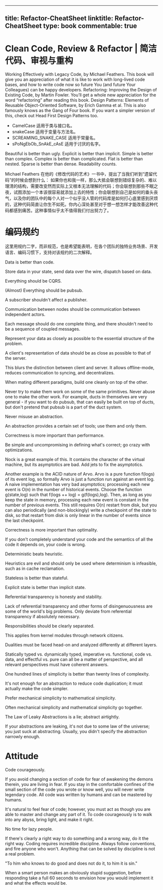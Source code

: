 
---
title: Refactor-CheatSheet
linktitle: Refactor-CheatSheet
type: book
commentable: true
---

# Clean Code, Review & Refactor | 简洁代码、审视与重构

Working Effectively with Legacy Code, by Michael Feathers. This book will give you an appreciation of what it is like to work with long-lived code bases, and how to write code now so future You (and future Your Colleagues) can be happy developers. Refactoring: Improving the Design of Existing Code, by Martin Fowler. You’ll get a whole new appreciation for the word “refactoring” after reading this book. Design Patterns: Elements of Reusable Object-Oriented Software, by Erich Gamma et al. This is also famously knows as the Gang of Four book. If you want a simpler version of this, check out Head First Design Patterns too.

- CamelCase 适用于类与接口名。
- snakeCase 适用于变量与方法名。
- SCREAMING_SNAKE_CASE 适用于常量名。
- sPoNgEbOb_SnAkE_cAsE 适用于讨厌的名字。

Beautiful is better than ugly.
Explicit is better than implicit.
Simple is better than complex.
Complex is better than complicated.
Flat is better than nested.
Sparse is better than dense.
Readability counts.

Michael Feathers 在他的《修改代码的艺术》一书中，提出了当我们听到“遗留代码”的时候会想到什么：
如果你也和我一样，那么大抵会联想到错综复杂的、难以理清的结构，需要改变然而实际上又根本无法理解的代码；你会联想到那些不眠之夜，试图添加一个本该很容易就添加上去的特性；你会联想到自己是如何的垂头丧气，以及你的团队中的每个人对一个似乎没人管的代码库是如何打心底里感到厌烦的，这种代码简直让你生不如死。你内心深处甚至对于想一想怎样才能改善这种代码都感到痛苦。这种事情似乎太不值得我们付出努力了。

# 编码规约

这里用规约二字，而非规范，也是希望能表明，在各个团队的独特业务场景、开发语言、编码习惯下，支持对该规约的二次解释。

Data is better than code.

Store data in your state, send data over the wire, dispatch based on data.

Everything should be CQRS.

(Almost) Everything should be pubsub.

A subscriber shouldn't affect a publisher.

Communication between nodes should be communication between independent actors.

Each message should do one complete thing, and there shouldn't need to be a sequence of coupled messages.

Represent your data as closely as possible to the essential structure of the problem.

A client's representation of data should be as close as possible to that of the server.

This blurs the distinction between client and server. It allows offline-mode, reduces communication to syncing, and decentralizes.

When mating different paradigms, build one cleanly on top of the other.

Never try to make them work on some of the same primitives. Never abuse one to make the other work. For example, ducts in themselves are very general - if you want to do pubsub, that can easily be built on top of ducts, but don't pretend that pubsub is a part of the duct system.

Never misuse an abstraction.

An abstraction provides a certain set of tools; use them and only them.

Correctness is more important than performance.

Be simple and uncompromising in defining what's correct; go crazy with optimizations.

Nock is a great example of this. It contains the character of the virtual machine, but its asymptotics are bad. Add jets to fix the asymptotics.

Another example is the ACID nature of Arvo. Arvo is a pure function f(logs) of its event log, so formally Arvo is just a function run against an event log. A naive implementation has very bad asymptotics; processing each new event is O(n) in the number of historical events. Choose the function g(state,log) such that f(logs ++ log) = g(f(logs),log). Then, as long as you keep the state in memory, processing each new event is constant in the number of previous events. This still requires O(n) restart from disk, but you can also periodically (and non-blockingly) write a checkpoint of the state to disk, so that restart from disk is only linear in the number of events since the last checkpoint.

Correctness is more important than optimality.

If you don't completely understand your code and the semantics of all the code it depends on, your code is wrong.

Deterministic beats heuristic.

Heuristics are evil and should only be used where determinism is infeasible, such as in cache reclamation.

Stateless is better than stateful.

Explicit state is better than implicit state.

Referential transparency is honesty and stability.

Lack of referential transparency and other forms of disingenuousness are some of the world's big problems. Only deviate from referential transparency if absolutely necessary.

Responsibilities should be clearly separated.

This applies from kernel modules through network citizens.

Dualities must be faced head-on and analyzed differently at different layers.

Statically typed vs. dynamically typed, imperative vs. functional, code vs. data, and effectful vs. pure can all be a matter of perspective, and all relevant perspectives must have coherent answers.

One hundred lines of simplicity is better than twenty lines of complexity.

It's not enough for an abstraction to reduce code duplication; it must actually make the code simpler.

Prefer mechanical simplicity to mathematical simplicity.

Often mechanical simplicity and mathematical simplicity go together.

The Law of Leaky Abstractions is a lie; abstract airtightly.

If your abstractions are leaking, it's not due to some law of the universe; you just suck at abstracting. Usually, you didn't specify the abstraction narrowly enough.

# Attitude

Code courageously.

If you avoid changing a section of code for fear of awakening the demons therein, you are living in fear. If you stay in the comfortable confines of the small section of the code you wrote or know well, you will never write legendary code. All code was written by humans and can be mastered by humans.

It's natural to feel fear of code; however, you must act as though you are able to master and change any part of it. To code courageously is to walk into any abyss, bring light, and make it right.

No time for lazy people.

If there's clearly a right way to do something and a wrong way, do it the right way. Coding requires incredible discipline. Always follow conventions, and fire anyone who won't. Anything that can be solved by discipline is not a real problem.

"To him who knows to do good and does not do it, to him it is sin."

When a smart person makes an obviously stupid suggestion, before responding take a full 60 seconds to envision how you would implement it and what the effects would be.
    